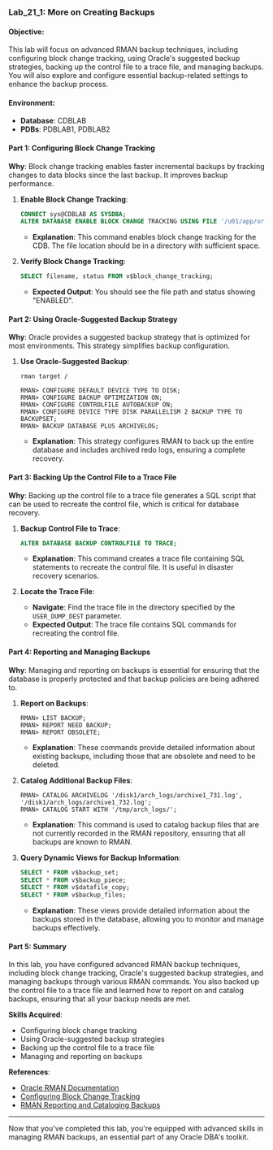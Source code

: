 ### Lab_21_1: More on Creating Backups

#### Objective:
This lab will focus on advanced RMAN backup techniques, including configuring block change tracking, using Oracle's suggested backup strategies, backing up the control file to a trace file, and managing backups. You will also explore and configure essential backup-related settings to enhance the backup process.

#### Environment:
- **Database**: CDBLAB
- **PDBs**: PDBLAB1, PDBLAB2

#### Part 1: Configuring Block Change Tracking
**Why**: Block change tracking enables faster incremental backups by tracking changes to data blocks since the last backup. It improves backup performance.

1. **Enable Block Change Tracking**:
   ```sql
   CONNECT sys@CDBLAB AS SYSDBA;
   ALTER DATABASE ENABLE BLOCK CHANGE TRACKING USING FILE '/u01/app/oracle/oradata/CDBLAB/block_change_tracking.bct';
   ```
   - **Explanation**: This command enables block change tracking for the CDB. The file location should be in a directory with sufficient space.

2. **Verify Block Change Tracking**:
   ```sql
   SELECT filename, status FROM v$block_change_tracking;
   ```
   - **Expected Output**: You should see the file path and status showing "ENABLED".

#### Part 2: Using Oracle-Suggested Backup Strategy
**Why**: Oracle provides a suggested backup strategy that is optimized for most environments. This strategy simplifies backup configuration.

1. **Use Oracle-Suggested Backup**:
   ```rman
   rman target /

   RMAN> CONFIGURE DEFAULT DEVICE TYPE TO DISK;
   RMAN> CONFIGURE BACKUP OPTIMIZATION ON;
   RMAN> CONFIGURE CONTROLFILE AUTOBACKUP ON;
   RMAN> CONFIGURE DEVICE TYPE DISK PARALLELISM 2 BACKUP TYPE TO BACKUPSET;
   RMAN> BACKUP DATABASE PLUS ARCHIVELOG;
   ```
   - **Explanation**: This strategy configures RMAN to back up the entire database and includes archived redo logs, ensuring a complete recovery.

#### Part 3: Backing Up the Control File to a Trace File
**Why**: Backing up the control file to a trace file generates a SQL script that can be used to recreate the control file, which is critical for database recovery.

1. **Backup Control File to Trace**:
   ```sql
   ALTER DATABASE BACKUP CONTROLFILE TO TRACE;
   ```
   - **Explanation**: This command creates a trace file containing SQL statements to recreate the control file. It is useful in disaster recovery scenarios.

2. **Locate the Trace File**:
   - **Navigate**: Find the trace file in the directory specified by the `USER_DUMP_DEST` parameter.
   - **Expected Output**: The trace file contains SQL commands for recreating the control file.

#### Part 4: Reporting and Managing Backups
**Why**: Managing and reporting on backups is essential for ensuring that the database is properly protected and that backup policies are being adhered to.

1. **Report on Backups**:
   ```rman
   RMAN> LIST BACKUP;
   RMAN> REPORT NEED BACKUP;
   RMAN> REPORT OBSOLETE;
   ```
   - **Explanation**: These commands provide detailed information about existing backups, including those that are obsolete and need to be deleted.

2. **Catalog Additional Backup Files**:
   ```rman
   RMAN> CATALOG ARCHIVELOG '/disk1/arch_logs/archive1_731.log', '/disk1/arch_logs/archive1_732.log';
   RMAN> CATALOG START WITH '/tmp/arch_logs/';
   ```
   - **Explanation**: This command is used to catalog backup files that are not currently recorded in the RMAN repository, ensuring that all backups are known to RMAN.

3. **Query Dynamic Views for Backup Information**:
   ```sql
   SELECT * FROM v$backup_set;
   SELECT * FROM v$backup_piece;
   SELECT * FROM v$datafile_copy;
   SELECT * FROM v$backup_files;
   ```
   - **Explanation**: These views provide detailed information about the backups stored in the database, allowing you to monitor and manage backups effectively.

#### Part 5: Summary
In this lab, you have configured advanced RMAN backup techniques, including block change tracking, Oracle's suggested backup strategies, and managing backups through various RMAN commands. You also backed up the control file to a trace file and learned how to report on and catalog backups, ensuring that all your backup needs are met.

**Skills Acquired**:
- Configuring block change tracking
- Using Oracle-suggested backup strategies
- Backing up the control file to a trace file
- Managing and reporting on backups

**References**:
- [Oracle RMAN Documentation](https://docs.oracle.com/en/database/oracle/oracle-database/)
- [Configuring Block Change Tracking](https://docs.oracle.com/en/database/oracle/oracle-database/19/bradv/rman-configuring-block-change-tracking.html)
- [RMAN Reporting and Cataloging Backups](https://docs.oracle.com/en/database/oracle/oracle-database/19/bradv/rman-reporting-on-backups.html)

---

Now that you've completed this lab, you're equipped with advanced skills in managing RMAN backups, an essential part of any Oracle DBA's toolkit.
